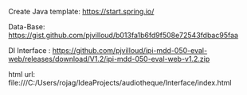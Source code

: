 Create Java template:
https://start.spring.io/

Data-Base:
https://gist.github.com/pjvilloud/b013fa1b6fd9f508e72543fdbac95faa

Dl Interface :
https://github.com/pjvilloud/ipi-mdd-050-eval-web/releases/download/V1.2/ipi-mdd-050-eval-web-v1.2.zip

html url:
file:///C:/Users/rojag/IdeaProjects/audiotheque/Interface/index.html